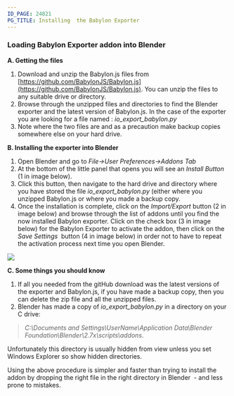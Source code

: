 ```yaml
---
ID_PAGE: 24821
PG_TITLE: Installing  the Babylon Exporter
---
```

### Loading Babylon Exporter addon into Blender ###

**A. Getting the files**

1. Download and unzip the Babylon.js files from [https://github.com/BabylonJS/Babylon.js](https://github.com/BabylonJS/Babylon.js). You can unzip the files to any suitable drive or directory.
2. Browse through the unzipped files and directories to find the Blender exporter and the latest version of Babylon.js. In the case of the exporter you are looking for a file named : *io\_export\_babylon.py*
3. Note where the two files are and as a precaution make backup copies somewhere else on your hard drive. 

**B. Installing the exporter into Blender**
 
1. Open Blender and go to *File->User Preferences->Addons Tab*
2. At the bottom of the little panel that opens you will see an *Install Button* (1 in image below).
3. Click this button, then navigate to the hard drive and directory where you have stored the file *io\_export\_babylon.py* (either where you unzipped Babylon.js or where you made a backup copy. 
4. Once the installation is complete, click on the *Import/Export* button (2 in image below) and browse through the list of addons until you find the now installed Babylon exporter. Click on the check box (3 in image below) for the Babylon Exporter to activate the addon, then click on the *Save Settings*  button (4 in image below) in order not to have to repeat the activation process next time you open Blender.

![](https://dl.dropboxusercontent.com/u/70260871/blender/install1.png)

**C. Some things you should know**

1. If all you needed from the gitHub download was the latest versions of the exporter and Babylon.js, if you have made a backup copy, then you can delete the zip file and all the unzipped files.
2. Blender has made a copy of *io\_export\_babylon.py* in a directory on your C drive:
 
> *C:\Documents and Settings\UserName\Application Data\Blender Foundation\Blender\2.7x\scripts\addons*. 

Unfortunately this directory is usually hidden from view unless you set Windows Explorer so show hidden directories.

Using the above procedure is simpler and faster than trying to install the addon by dropping the right file in the right directory in Blender  - and less prone to mistakes.
